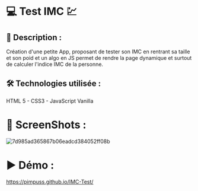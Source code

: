 # 💻 Test IMC 💹



## 📝 Description :

Création d'une petite App, proposant de tester son IMC en rentrant sa taille et son poid et un algo en JS permet de rendre la page dynamique et surtout de calculer l'indice IMC de la personne.

## 🛠 Technologies utilisée : 

HTML 5 - CSS3 - JavaScript Vanilla

# 📸 ScreenShots : 

![7d985ad365867b06eadcd384052ff08b](https://user-images.githubusercontent.com/89353029/180868929-f78695d2-f01e-46bc-9be6-5e7505da6d4d.png)


# ▶ Démo : 

https://pimpuss.github.io/IMC-Test/
